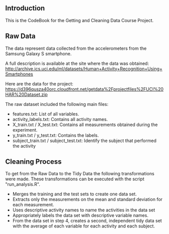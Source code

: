 ## Introduction
This is the CodeBook for the Getting and Cleaning Data Course Project.

## Raw Data
The data represent data collected from the accelerometers from the Samsung Galaxy S smartphone. 

A full description is available at the site where the data was obtained:
http://archive.ics.uci.edu/ml/datasets/Human+Activity+Recognition+Using+Smartphones

Here are the data for the project:
https://d396qusza40orc.cloudfront.net/getdata%2Fprojectfiles%2FUCI%20HAR%20Dataset.zip

The raw dataset included the following main files:

* features.txt: List of all variables.
* activity_labels.txt: Contains all activity names.
* X_train.txt / X_test.txt: Contains all measurements obtained during the experiment.
* y_train.txt / y_test.txt: Contains the labels.
* subject_train.txt / subject_test.txt: Identify the subject that performed the activity

## Cleaning Process
To get from the Raw Data to the Tidy Data the following transformations were made. 
These transformations can be executed with the script "run_analysis.R".
* Merges the training and the test sets to create one data set.
* Extracts only the measurements on the mean and standard deviation for each measurement.
* Uses descriptive activity names to name the activities in the data set
* Appropriately labels the data set with descriptive variable names.
* From the data set in step 4, creates a second, independent tidy data set with the average of each variable for each activity and each subject.
